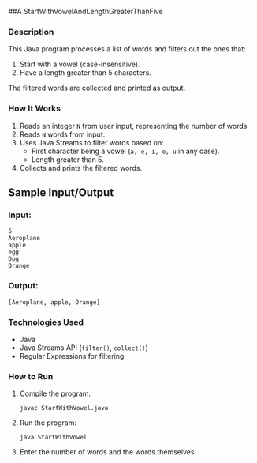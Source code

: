 ##A StartWithVowelAndLengthGreaterThanFive

### Description
This Java program processes a list of words and filters out the ones that:
1. Start with a vowel (case-insensitive).
2. Have a length greater than 5 characters.

The filtered words are collected and printed as output.

### How It Works
1. Reads an integer `N` from user input, representing the number of words.
2. Reads `N` words from input.
3. Uses Java Streams to filter words based on:
   - First character being a vowel (`a, e, i, o, u` in any case).
   - Length greater than 5.
4. Collects and prints the filtered words.

## Sample Input/Output
### Input:
```
5
Aeroplane
apple
egg
Dog
Orange
```
### Output:
```
[Aeroplane, apple, Orange]
```

### Technologies Used
- Java
- Java Streams API (`filter()`, `collect()`)
- Regular Expressions for filtering

### How to Run
1. Compile the program:
   ```
   javac StartWithVowel.java
   ```
2. Run the program:
   ```
   java StartWithVowel
   ```
3. Enter the number of words and the words themselves.
